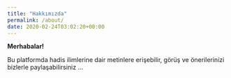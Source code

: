 ```yaml
---
title: "Hakkımızda"
permalink: /about/
date: 2020-02-24T03:02:20+00:00
---
```


**Merhabalar!**

Bu platformda hadis ilimlerine dair metinlere erişebilir, görüş ve önerilerinizi bizlerle paylaşabilirsiniz ...

